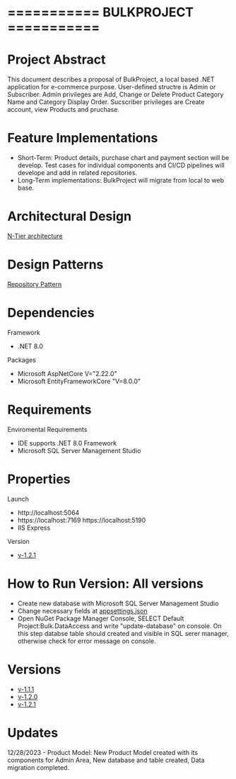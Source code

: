 # =========== BULKPROJECT ===========

# Project Abstract
 This document describes a proposal of BulkProject, a local based .NET application for e-commerce purpose. User-defined structre is Admin or Subscriber. Admin 
 privileges are Add, Change or Delete Product Category Name and Category Display Order. Sucscriber privileges are Create account, view Products and pruchase. 

# Feature Implementations

 - Short-Term: Product details, purchase chart and payment section will be develop. Test cases for individual components and CI/CD pipelines will    develope and add in related repositories.
 - Long-Term implementations: BulkProject will migrate from local to web base.
  

# Architectural Design 

<a href="https://learn.microsoft.com/en-us/azure/architecture/guide/architecture-styles/n-tier" target="_blank">N-Tier architecture</a>

# Design Patterns

<a href="https://learn.microsoft.com/en-us/aspnet/mvc/overview/older-versions/getting-started-with-ef-5-using-mvc-4/implementing-the-repository-and-unit-of-work-patterns-in-an-asp-net-mvc-application#the-repository-and-unit-of-work-patterns" target="_blank">Repository Pattern</a>

# Dependencies

 Framework
  - .NET 8.0
 
 Packages
  - Microsoft AspNetCore V="2.22.0"
  - Microsoft EntityFrameworkCore "V=8.0.0"

# Requirements

 Enviromental Requirements
   - IDE supports .NET 8.0 Framework
   - Microsoft SQL Server Management Studio
  
 # Properties
    
 Launch
   - http://localhost:5064
   - https://localhost:7169 https://localhost:5190
   - IIS Express


 Version
 - <a href="https://github.com/GirayTurker/BulkMVCProject/tree/v-1.2.1" target="_blank">v-1.2.1</a>

 # How to Run Version: All versions

  - Create new database with Microsoft SQL Server Management Studio
  - Change necessary fields at <a href="https://github.com/GirayTurker/BulkMVCProject/blob/master/BulkProject/appsettings.json" target="_blank">appsettings.json</a>
  - Open NuGet Package Manager Console, SELECT Default Project:Bulk.DataAccess and write "update-database" on console. On this step databse table should created and      visible in SQL serer manager, otherwise check for error message on console.
 
# Versions

-  <a href="https://github.com/GirayTurker/BulkMVCProject/tree/v-1.1.0" target="_blank">v-1.1.1</a>
-  <a href="https://github.com/GirayTurker/BulkMVCProject/tree/v-1.2.0" target="_blank">v-1.2.0</a>
-  <a href="https://github.com/GirayTurker/BulkMVCProject/tree/v-1.2.1" target="_blank">v-1.2.1</a>

# Updates

12/28/2023 - Product Model: New Product Model created with its components for Admin Area, New database and table created, Data migration completed.

